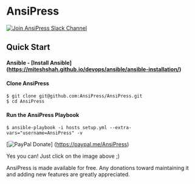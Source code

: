 # AnsiPress

[![Join AnsiPress Slack Channel](https://ansipress.herokuapp.com/badge.svg)](https://ansipress.herokuapp.com/)

## Quick Start

#### Ansible - [Install Ansible] (https://miteshshah.github.io/devops/ansible/ansible-installation/)

#### Clone AnsiPress

```
$ git clone git@github.com:AnsiPress/AnsiPress.git
$ cd AnsiPress
```

#### Run the AnsiPress Playbook

```
$ ansible-playbook -i hosts setup.yml --extra-vars="username=AnsiPress" -v
```

[![PayPal Donate](https://cloud.githubusercontent.com/assets/1223371/20793214/ec6ffca2-b7eb-11e6-9614-d893ff77a565.png)]  (https://paypal.me/AnsiPress)

Yes you can! Just click on the image above ;)

AnsiPress is made available for free. Any donations toward maintaining it and adding new features are greatly appreciated.
